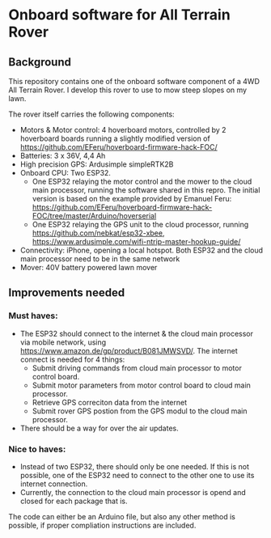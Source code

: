 # Onboard software for All Terrain Rover

## Background
This repository contains one of the onboard software component of a 4WD All Terrain Rover.
I develop this rover to use to mow steep slopes on my lawn. 

The rover itself carries the following components:
- Motors & Motor control: 4 hoverboard motors, controlled by 2 hoverboard boards running a slightly modified version of https://github.com/EFeru/hoverboard-firmware-hack-FOC/
- Batteries: 3 x 36V, 4,4 Ah
- High precision GPS: Ardusimple simpleRTK2B
- Onboard CPU: Two ESP32. 
  - One ESP32 relaying the motor control and the mower to the cloud main processor, running the software shared in this repro. The initial version is based on the example provided by Emanuel Feru: https://github.com/EFeru/hoverboard-firmware-hack-FOC/tree/master/Arduino/hoverserial
  - One ESP32 relaying the GPS unit to the cloud processor, running https://github.com/nebkat/esp32-xbee, https://www.ardusimple.com/wifi-ntrip-master-hookup-guide/
- Connectivity: iPhone, opening a local hotspot. Both ESP32 and the cloud main processor need to be in the same network
- Mover: 40V battery powered lawn mover

## Improvements needed
### Must haves: 
- The ESP32 should connect to the internet & the cloud main processor via mobile network, using https://www.amazon.de/gp/product/B081JMWSVD/. The internet connect is needed for 4 things:
  - Submit driving commands from cloud main processor to motor control board.
  - Submit motor parameters from motor control board to cloud main processor.
  - Retrieve GPS correciton data from the internet
  - Submit rover GPS postion from the GPS modul to the cloud main processor.
- There should be a way for over the air updates. 
### Nice to haves:
- Instead of two ESP32, there should only be one needed. If this is not possible, one of the ESP32 need to connect to the other one to use its internet connection.
- Currently, the connection to the cloud main processor is opend and closed for each package that is.

The code can either be an Arduino file, but also any other method is possible, if proper compliation instructions are included. 
